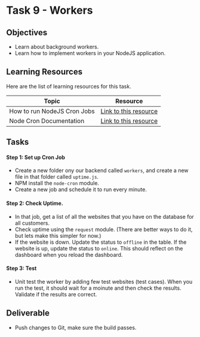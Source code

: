# Task 9 - Workers

## Objectives

- Learn about background workers. 
- Learn how to implement workers in your NodeJS application.  

## Learning Resources

Here are the list of learning resources for this task. 

Topic | Resource
------------ | -------------
How to run NodeJS Cron Jobs | [Link to this resource](https://www.youtube.com/watch?v=ppFqkXJmwS0)
Node Cron Documentation | [Link to this resource](https://github.com/kelektiv/node-cron)


## Tasks

#### Step 1: Set up Cron Job 

- Create a new folder ony our backend called `workers`, and create a new file in that folder called `uptime.js`.
-  NPM install the `node-cron` module. 
- Create a new job and schedule it to run every minute. 

 
#### Step 2: Check Uptime. 

- In that job, get a list of all the websites that you have on the database for all customers. 
- Check uptime using the `request` module. (There are better ways to do it, but lets make this simpler for now.)
- If the website is down. Update the status to `offline` in the table. If the website is up, update the status to `online`. This should reflect on the dashboard when you reload the dashboard. 

#### Step 3: Test

-  Unit test the worker by adding few test websites (test cases). When you run the test, it should wait for a moinute and then check the results. Validate if the results are correct. 

## Deliverable

- Push changes to Git, make sure the build passes. 


